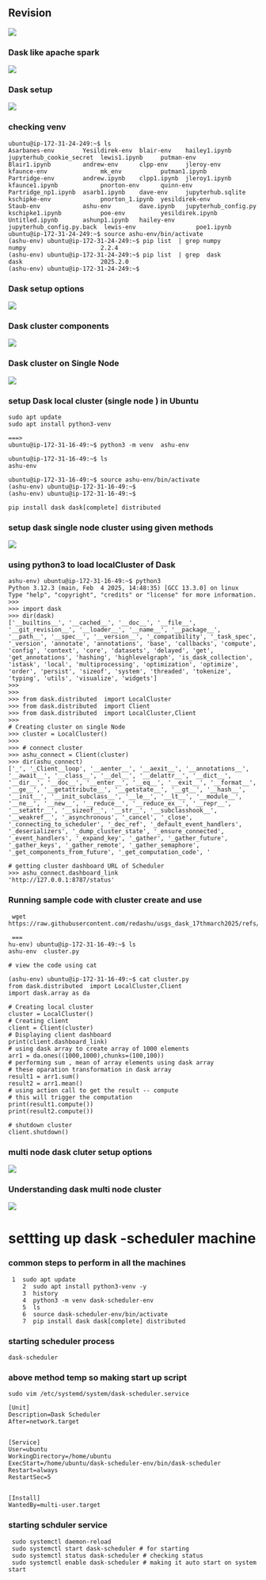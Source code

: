 ## Revision 

<img src="rev1.png">

### Dask like apache spark 

<img src="rev2.png">

### Dask setup 

<img src="rev3.png">

### checking venv 

```
ubuntu@ip-172-31-24-249:~$ ls
Asarbanes-env        Yesildirek-env  blair-env    hailey1.ipynb              jupyterhub_cookie_secret  lewis1.ipynb     putman-env
Blair1.ipynb         andrew-env      clpp-env     jleroy-env                 kfaunce-env               mk_env           putman1.ipynb
Partridge-env        andrew.ipynb    clpp1.ipynb  jleroy1.ipynb              kfaunce1.ipynb            pnorton-env      quinn-env
Partridge_np1.ipynb  asarb1.ipynb    dave-env     jupyterhub.sqlite          kschipke-env              pnorton_1.ipynb  yesildirek-env
Staub-env            ashu-env        dave.ipynb   jupyterhub_config.py       kschipke1.ipynb           poe-env          yesildirek.ipynb
Untitled.ipynb       ashunp1.ipynb   hailey-env   jupyterhub_config.py.back  lewis-env                 poe1.ipynb
ubuntu@ip-172-31-24-249:~$ source ashu-env/bin/activate
(ashu-env) ubuntu@ip-172-31-24-249:~$ pip list  | grep numpy 
numpy                     2.2.4
(ashu-env) ubuntu@ip-172-31-24-249:~$ pip list  | grep  dask 
dask                      2025.2.0
(ashu-env) ubuntu@ip-172-31-24-249:~$ 

```

### Dask setup options 

<img src="setup1.png">

### Dask cluster components 

<img src="setup2.png">

### Dask cluster on Single Node 

<img src="setup3.png">

### setup Dask local cluster (single node ) in Ubuntu 

```
sudo apt update
sudo apt install python3-venv 

===>
ubuntu@ip-172-31-16-49:~$ python3 -m venv  ashu-env

ubuntu@ip-172-31-16-49:~$ ls
ashu-env

ubuntu@ip-172-31-16-49:~$ source ashu-env/bin/activate
(ashu-env) ubuntu@ip-172-31-16-49:~$ 
(ashu-env) ubuntu@ip-172-31-16-49:~$ 

pip install dask dask[complete] distributed 
```

### setup dask single node cluster using given methods 

<img src="setup4.png">

### using python3 to load localCluster of Dask 

```
ashu-env) ubuntu@ip-172-31-16-49:~$ python3
Python 3.12.3 (main, Feb  4 2025, 14:48:35) [GCC 13.3.0] on linux
Type "help", "copyright", "credits" or "license" for more information.
>>> 
>>> import dask 
>>> dir(dask)
['__builtins__', '__cached__', '__doc__', '__file__', '__git_revision__', '__loader__', '__name__', '__package__', '__path__', '__spec__', '__version__', '_compatibility', '_task_spec', '_version', 'annotate', 'annotations', 'base', 'callbacks', 'compute', 'config', 'context', 'core', 'datasets', 'delayed', 'get', 'get_annotations', 'hashing', 'highlevelgraph', 'is_dask_collection', 'istask', 'local', 'multiprocessing', 'optimization', 'optimize', 'order', 'persist', 'sizeof', 'system', 'threaded', 'tokenize', 'typing', 'utils', 'visualize', 'widgets']
>>> 
>>> 
>>> from dask.distributed  import LocalCluster 
>>> from dask.distributed  import Client 
>>> from dask.distributed  import LocalCluster,Client  
>>> 
# Creating cluster on single Node 
>>> cluster = LocalCluster() 
>>> 
>>> # connect cluster 
>>> ashu_connect = Client(cluster)
>>> dir(ashu_connect)
['_', '_Client__loop', '__aenter__', '__aexit__', '__annotations__', '__await__', '__class__', '__del__', '__delattr__', '__dict__', '__dir__', '__doc__', '__enter__', '__eq__', '__exit__', '__format__', '__ge__', '__getattribute__', '__getstate__', '__gt__', '__hash__', '__init__', '__init_subclass__', '__le__', '__lt__', '__module__', '__ne__', '__new__', '__reduce__', '__reduce_ex__', '__repr__', '__setattr__', '__sizeof__', '__str__', '__subclasshook__', '__weakref__', '_asynchronous', '_cancel', '_close', '_connecting_to_scheduler', '_dec_ref', '_default_event_handlers', '_deserializers', '_dump_cluster_state', '_ensure_connected', '_event_handlers', '_expand_key', '_gather', '_gather_future', '_gather_keys', '_gather_remote', '_gather_semaphore', '_get_components_from_future', '_get_computation_code', '

# getting cluster dashboard URL of Scheduler
>>> ashu_connect.dashboard_link
'http://127.0.0.1:8787/status'

```

### Running sample code with cluster create and use 

```
 wget https://raw.githubusercontent.com/redashu/usgs_dask_17thmarch2025/refs/heads/master/day2/cluster.py 

 === 
hu-env) ubuntu@ip-172-31-16-49:~$ ls
ashu-env  cluster.py

# view the code using cat 

(ashu-env) ubuntu@ip-172-31-16-49:~$ cat cluster.py 
from dask.distributed  import LocalCluster,Client  
import dask.array as da

# Creating local cluster
cluster = LocalCluster()
# Creating client
client = Client(cluster)
# Displaying client dashboard
print(client.dashboard_link)
# using dask array to create array of 1000 elements
arr1 = da.ones((1000,1000),chunks=(100,100))
# performing sum , mean of array elements using dask array
# these oparation transformation in dask array
result1 = arr1.sum()
result2 = arr1.mean()
# using action call to get the result -- compute
# this will trigger the computation
print(result1.compute())
print(result2.compute())

# shutdown cluster
client.shutdown()

```

### multi node dask cluter setup options 

<img src="cls1.png">

### Understanding dask multi node cluster 

<img src="cls2.png">

# settting up dask -scheduler machine 

### common steps to perform in all the machines 

```
 1  sudo apt update
    2  sudo apt install python3-venv -y
    3  history 
    4  python3 -m venv dask-scheduler-env 
    5  ls
    6  source dask-scheduler-env/bin/activate
    7  pip install dask dask[complete] distributed
```

### starting scheduler process 
```
dask-scheduler
```

### above method temp so making start up script 

```
sudo vim /etc/systemd/system/dask-scheduler.service

[Unit]
Description=Dask Scheduler
After=network.target


[Service]
User=ubuntu
WorkingDirectory=/home/ubuntu
ExecStart=/home/ubuntu/dask-scheduler-env/bin/dask-scheduler
Restart=always
RestartSec=5


[Install]
WantedBy=multi-user.target

```

### starting schduler service 

```
 sudo systemctl daemon-reload 
 sudo systemctl start dask-scheduler # for starting 
 sudo systemctl status dask-scheduler # checking status 
 sudo systemctl enable dask-scheduler # making it auto start on system start
```
